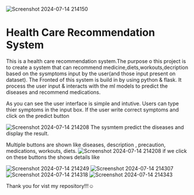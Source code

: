 ![Screenshot 2024-07-14 214150](https://github.com/user-attachments/assets/cff50d68-b8aa-4547-95b5-9654ba56523e)
#  Health Care Recommendation System
 This is a health care recommendation system.The purpose o this project is to create a system that can recommend medicine,diets,workouts,decription based on the sysmptoms input by the user(and those input present on dataset).
 The Fronted of this system is build in by using python & flask. It process the user input & interacts with the ml models to predict the diseases and recommend medications.

 As you can see the user interface is simple and intutive. Users can type thier symptoms in the input box. If the user write correct symptoms and click on the predict button
 
 ![Screenshot 2024-07-14 214208](https://github.com/user-attachments/assets/96deab44-61fe-4011-8afd-68cc47242e79)
The sysmtem predict the diseases and display the result.

Multiple buttons are shown like diseases, description , precaution, medications, workouts, diets.
![Screenshot 2024-07-14 214208](https://github.com/user-attachments/assets/839cdeb6-e478-42ed-ac91-54ffa7cf3fc1)
if we click on these buttons the shows details like

![Screenshot 2024-07-14 214249](https://github.com/user-attachments/assets/d1dd937d-b0c5-4766-8177-b1690dfb07de)
![Screenshot 2024-07-14 214307](https://github.com/user-attachments/assets/8c970aab-f932-44df-84ab-3eefb12855b3)
![Screenshot 2024-07-14 214318](https://github.com/user-attachments/assets/d12ed6bb-755c-4dea-ad55-c267a6d0cfd5)
![Screenshot 2024-07-14 214343](https://github.com/user-attachments/assets/8d46b64f-cfd8-4859-9df4-86995486abfa)

Thank you for vist my repository!!!☺️
